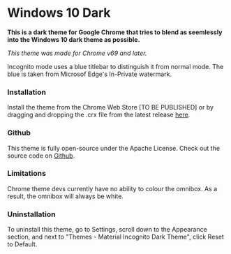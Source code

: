 # Windows 10 Dark

**This is a dark theme for Google Chrome that tries to blend as seemlessly into the Windows 10 dark theme as possible.**

*This theme was made for Chrome v69 and later.* 

Incognito mode uses a blue titlebar to distinguish it from normal mode. The blue is taken from Microsof Edge's In-Private watermark.

### Installation
Install the theme from the Chrome Web Store [TO BE PUBLISHED] or by dragging and dropping the .crx file from the latest release [here](https://github.com/InsanityDevice/Windows-10-Dark-theme-for-Google-Chrome/releases).

### Github
This theme is fully open-source under the Apache License. Check out the source code on [Github](https://github.com/InsanityDevice/Windows-10-Dark-theme-for-Google-Chrome).

### Limitations
Chrome theme devs currently have no ability to colour the omnibox. As a result, the omnibox will always be white.

### Uninstallation
To uninstall this theme, go to Settings, scroll down to the Appearance section, and next to "Themes - Material Incognito Dark Theme", click Reset to Default.